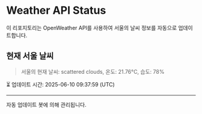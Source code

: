 
# Weather API Status

이 리포지토리는 OpenWeather API를 사용하여 서울의 날씨 정보를 자동으로 업데이트합니다.

## 현재 서울 날씨
> 서울의 현재 날씨: scattered clouds, 온도: 21.76°C, 습도: 78%

⏳ 업데이트 시간: 2025-06-10 09:37:59 (UTC)

---
자동 업데이트 봇에 의해 관리됩니다.
